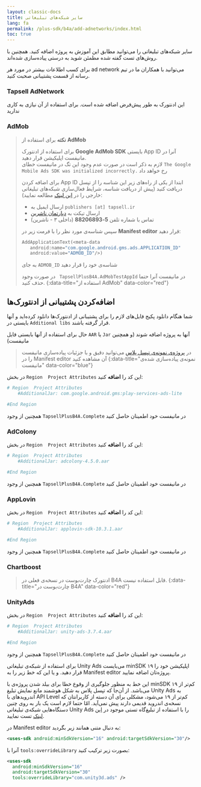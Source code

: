 ```yaml
---
layout: classic-docs
title: سایر شبکه‌های تبلیغاتی
lang: fa
permalink: /plus-sdk/b4a/add-adnetworks/index.html
toc: true
---
```



سایر شبکه‌های تبلیغاتی را می‌توانید مطابق این آموزش به پروژه اضافه کنید. همچنین با روش‌های تست گفته شده مطمئن شوید به درستی پیاده‌سازی شده‌اند.

برای کسب اطلاعات بیشتر در مورد هر ad network می‌توانید با همکاران ما در تیم رسانه از قسمت پشتیبانی صحبت کنید.


### Tapsell AdNetwork
این ادنتورک به طور پیش‌فرض اضافه شده است. برای استفاده از آن نیازی به کاری ندارید
### AdMob


> **نکته** برای استفاده از **AdMob**  
> 
> برای استفاده از ادنتورک **Google AdMob SDK** بایستی App ID آنرا در مانیفست اپلیکیشن قرار دهید.  
> لازم به ذکر است در صورت عدم وجود این تگ در مانیفست خطای `The Google Mobile Ads SDK was initialized incorrectly.` رخ خواهد داد
>
> برای اضافه کردن App ID ابتدا از یکی از راه‌های زیر این شناسه را از تپسل دریافت کنید (پیش از دریافت شناسه، شرایط فعال‌سازی شبکه‌های تبلیغاتی خارجی را در [این لینک](https://tapsell.ir/tapsellplus/) مطالعه نمایید):
> - ارسال ایمیل به `publishers [at] tapsell.ir`
> - ارسال تیکت به [دپارتمان ناشرین](https://tapsell.deskpro.com/new-ticket)
> - تماس با شماره تلفن **5-88206893** (داخلی ۳ - ناشرین)
> 
> سپس شناسه‌ی مورد نظر را با فرمت زیر در **Manifest editor** قرار دهید:
> 
> ```vb
> AddApplicationText(<meta-data
>    android:name="com.google.android.gms.ads.APPLICATION_ID"
>    android:value="ADMOB_ID"/>)
> 
> ```
> 
> به جای `ADMOB_ID` شناسه‌ی خود را قرار دهید  
>
> در صورت وجود ` TapsellPlusB4A.AdMobTestAppId` در مانیفست آنرا حتما حذف کنید.
{:data-title="استفاده از AdMob" data-color="red"}


## اضافه‌کردن پشتیبانی از ادنتورک‌ها
شما هنگام دانلود پکیج فایل‌های لازم را برای پشتیبانی از ادنتورک‌ها دانلود کرده‌اید و آنها بایستی در
`Additional libs`
قرار گرفته باشند.

حال برای استفاده از آنها بایستی فایل `AAR` یا `Jar` آنها به پروژه اضافه شوند (و همچنین مانیفست)

> در [پروژه‌ی نمونه‌ی تپسل پلاس](https://github.com/tapsellorg/TapsellPlusSDK-B4ASample) می‌توانید دقیق و با جزئیات پیاده‌سازی مانیفست را در Manifest editor آن مشاهده کنید
{:data-title="نمونه‌ی پیاده‌سازی شده‌ی مانیفست" data-color="blue"}



در بخش `Region  Project Attributes` این کد را **اضافه** کنید:

```py
# Region  Project Attributes 
    #AdditionalJar: com.google.android.gms:play-services-ads-lite

#End Region
```

همچنین از وجود `TapsellPlusB4A.Complete` در مانیفست خود اطمینان حاصل کنید

### AdColony
در بخش `Region  Project Attributes` این کد را **اضافه** کنید:

```py
# Region  Project Attributes 
    #AdditionalJar: adcolony-4.5.0.aar

#End Region
```

همچنین از وجود `TapsellPlusB4A.Complete` در مانیفست خود اطمینان حاصل کنید

### AppLovin
در بخش `Region  Project Attributes` این کد را **اضافه** کنید:

```py
# Region  Project Attributes 
    #AdditionalJar: applovin-sdk-10.3.1.aar

#End Region
```

همچنین از وجود `TapsellPlusB4A.Complete` در مانیفست خود اطمینان حاصل کنید

### Chartboost

> ادنتورک چارت‌بوست در نسخه‌ی فعلی در B4A قابل استفاده نیست.
{:data-title="چارت‌بوست در B4A" data-color="red"}



### UnityAds
در بخش `Region  Project Attributes` این کد را **اضافه** کنید:

```py
# Region  Project Attributes
    #AdditionalJar: unity-ads-3.7.4.aar

#End Region
```

همچنین از وجود `TapsellPlusB4A.Complete` در مانیفست خود اطمینان حاصل کنید

برای استفاده از شبکه‌ی تبلیغاتی Unity Ads می‌بایست minSDK اپلیکیشن خود را ۱۹ قرار دهید. و یا این که خط زیر را به  Manifest editor پروژه‌تان اضافه نمایید.

این خط به منظور جلوگیری از وقوع خطا برای بیلد شدن پروژه‌ی با minSDK کم‌تر از ۱۹ می‌باشد. از آن‌جا که تپسل پلاس به شکل هوشمند مانع نمایش تبلیغ Unity Ads به اندرویدهای با API Level کم‌تر از ۱۹ می‌شود، مشکلی برای آن دسته از کاربرانتان که نسخه‌ی اندروید قدیمی دارند پیش نمی‌آید. امّا حتما لازم است یک بار به روی چنین دستگاه‌هایی شبکه‌ی تبلیغاتی Unity Ads را با استفاده از تبلیغ‌گاه تستی موجود در [این لینک](https://docs.tapsell.ir/plus-sdk/b4a/adnetworks-test/) تست نمایید.


در Manifest editor به دنبال متنی همانند زیر بگردید:

```xml
<uses-sdk android:minSdkVersion="16" android:targetSdkVersion="30"/>
```

آنرا با `tools:overrideLibrary` بصورت زیر ترکیب کنید:

```xml
<uses-sdk 
  android:minSdkVersion="16"
  android:targetSdkVersion="30"
  tools:overrideLibrary="com.unity3d.ads" />
```

